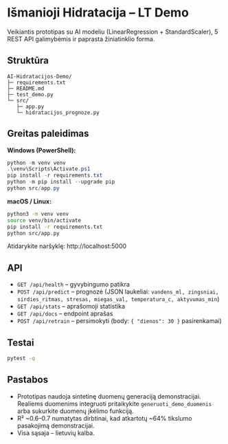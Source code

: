 
# Išmanioji Hidratacija – LT Demo

Veikiantis prototipas su AI modeliu (LinearRegression + StandardScaler), 5 REST API galimybėmis ir paprasta žiniatinklio forma.

## Struktūra
```
AI-Hidratacijos-Demo/
├─ requirements.txt
├─ README.md
├─ test_demo.py
└─ src/
   ├─ app.py
   └─ hidratacijos_prognoze.py
```

## Greitas paleidimas

**Windows (PowerShell):**
```ps1
python -m venv venv
.\venv\Scripts\Activate.ps1
pip install -r requirements.txt
python -m pip install --upgrade pip
python src/app.py
```

**macOS / Linux:**
```bash
python3 -m venv venv
source venv/bin/activate
pip install -r requirements.txt
python src/app.py
```

Atidarykite naršyklę: http://localhost:5000

## API
- `GET /api/health` – gyvybingumo patikra
- `POST /api/predict` – prognozė (JSON laukeliai: `vandens_ml, zingsniai, sirdies_ritmas, stresas, miegas_val, temperatura_c, aktyvumas_min`)
- `GET /api/stats` – aprašomoji statistika
- `GET /api/docs` – endpoint aprašas
- `POST /api/retrain` – persimokyti (body: `{ "dienos": 30 }` pasirenkamai)

## Testai
```bash
pytest -q
```

## Pastabos
- Prototipas naudoja sintetinę duomenų generaciją demonstracijai. Realiems duomenims integruoti pritaikykite `generuoti_demo_duomenis` arba sukurkite duomenų įkėlimo funkciją.
- R² ~0.6–0.7 numatytas dirbtinai, kad atkartotų ~64% tikslumo pasakojimą demonstracijai.
- Visa sąsaja – lietuvių kalba.
```
